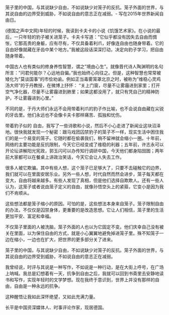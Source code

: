 笼子里的中国，与其说缺少自由，不如说缺少对笼子的反抗。笼子外面的世界，与其说自由的边界受到威胁，不如说自由的意志正在减弱。- 写在2015年世界新闻自由日。 

(德国之声中文网)年轻的时候，我读到卡夫卡的小说《饥饿艺术家》。在小说的最后，一只年轻的豹子被关进笼子。卡夫卡写道：&#8221;它似乎都没有因失去自由而惆怅，它那高贵的身躯，应有尽有，不仅具备着利爪，好像连自由也随身带着。它的自由好像就藏在牙齿中某个地方。&#8221;我被这段话深深打动，决定向豹子学习，把自由随身带着。

中国古人也有类似的修身养性智慧，谓之&#8221;境由心生&#8221;。就像晋代诗人陶渊明的名句所言：&#8221;问君何能尔？心远地自偏。&#8221;我也始终心向往之。但是，这种智慧也常常被矮化为&#8221;莫谈国事&#8221;的市侩劝谕。例如正当毒雾笼罩北京之时，被称为&#8221;维稳心灵鸡汤大师&#8221;的于丹教授，在微博上抒怀： &#8220;关上门窗，尽量不让雾霾进到家里；打开空气净化器，尽量不让雾霾进到肺里；如果这都没用了，就只有凭自己的精神防护，不让雾霾进到心里。&#8221;

不同的是，于丹大师们永远不会用带着利爪的豹子作比喻，也不会说自由藏在尖锐的牙齿里。他们永远也不会像卡夫卡那样痛苦、孤独和忧伤。

带着豹子似的 自由，我写了一些诗歌和小说，然后不小心走进了新闻业这块沼泽地。很快我就发现一个秘密：跟马戏团囚禁豹子的笼子不一样，现实生活中困住我们的是一个易变的笼子。它随时都在偷袭我们，稍不留神就会缩小一圈。十年前，网络的主要功能是反抗限制，今天它已经变成了维稳的利器；五年前，许志永可以开论坛讲解阳光宪政，郭玉闪可以办传知行调研中国，今天他们都身陷囹圄；两年前大家都可以在餐桌上讲政治笑话，今天它会让人失去工作。

很多人被它欺骗。其中有些人想，这个笼子已足够大了，只要不去碰触它的边界，我们就可以在里面安居乐业。另外一些人想，时代自然而然会进步，笼子每天都在变大，自由将越来越多。有些人发现了真相，但是他们选择自欺欺人。还有一些人认为，这笼子或者说由笼子定义的自由，就像孙悟空头上的紧箍，它变小是因为我们不肯顺从。

这些想法都是笼子缩小的原因。可怕的是，这些想法本身来自笼子。笼子限制自由的办法，不仅仅是囚禁身体，更重要的是改造思想。它让人们相信，笼子里的生活更加平安、富足和幸福。

不仅笼子里面的人被洗脑，笼子外面的人也以为它固定不变。他们庆幸自己没有被关在里面，以为保住自由的方式，就是小心翼翼地避免掉进笼子里。殊不知笼子一边在缩小，一边也在扩大，把世界的更多部分关了进来。

笼子里的中国，与其说缺少自由，不如说缺少对笼子的反抗。笼子外面的世界，与其说自由的边界受到威胁，不如说自由的意志正在减弱。

我曾经说，时评与其说是一种写作，不如说是一种行动，是在大街上呼号，在广场上呐喊。我总是幻想着有一天，抗争到自由之后，我就可以回到书斋里去安静地读书和写作，实现年轻时的文学梦想。现在我终于意识到，世界上并没有那样的自由，自由是一种永远的抗争。

这种醒悟让我如此深怀绝望，又如此充满力量。

长平是中国资深媒体人、时事评论作家，现居德国。  
